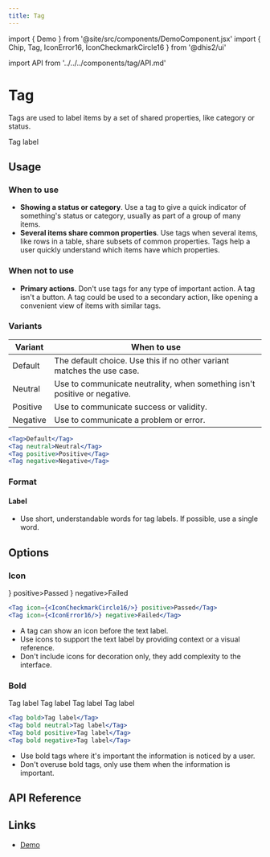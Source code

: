 ```yaml
---
title: Tag
---
```


import { Demo } from '@site/src/components/DemoComponent.jsx'
import { Chip, Tag, IconError16, IconCheckmarkCircle16 } from '@dhis2/ui'

import API from '../../../components/tag/API.md'

# Tag

Tags are used to label items by a set of shared properties, like category or status.

<Demo>
    <Tag>Tag label</Tag>
</Demo>

## Usage

### When to use

-   **Showing a status or category**. Use a tag to give a quick indicator of something's status or category, usually as part of a group of many items.
-   **Several items share common properties**. Use tags when several items, like rows in a table, share subsets of common properties. Tags help a user quickly understand which items have which properties.

### When not to use

-   **Primary actions**. Don't use tags for any type of important action. A tag isn't a button. A tag could be used to a secondary action, like opening a convenient view of items with similar tags.

### Variants

| Variant                      | When to use                                                               |
| ---------------------------- | ------------------------------------------------------------------------- |
| <Tag>Default</Tag>           | The default choice. Use this if no other variant matches the use case.    |
| <Tag neutral>Neutral</Tag>   | Use to communicate neutrality, when something isn't positive or negative. |
| <Tag positive>Positive</Tag> | Use to communicate success or validity.                                   |
| <Tag negative>Negative</Tag> | Use to communicate a problem or error.                                    |

```jsx
<Tag>Default</Tag>
<Tag neutral>Neutral</Tag>
<Tag positive>Positive</Tag>
<Tag negative>Negative</Tag>
```

### Format

#### Label

-   Use short, understandable words for tag labels. If possible, use a single word.

## Options

### Icon

<Demo>
    <div className='stacked-examples-horizontal'>
        <Tag icon={<IconCheckmarkCircle16/>} positive>Passed</Tag>
        <Tag icon={<IconError16/>} negative>Failed</Tag>
    </div>
</Demo>

```jsx
<Tag icon={<IconCheckmarkCircle16/>} positive>Passed</Tag>
<Tag icon={<IconError16/>} negative>Failed</Tag>
```

-   A tag can show an icon before the text label.
-   Use icons to support the text label by providing context or a visual reference.
-   Don't include icons for decoration only, they add complexity to the interface.

### Bold

<Demo>
    <div className='stacked-examples-horizontal'>
        <Tag bold>Tag label</Tag>
        <Tag bold neutral>Tag label</Tag>
        <Tag bold positive>Tag label</Tag>
        <Tag bold negative>Tag label</Tag>
    </div>
</Demo>

```jsx
<Tag bold>Tag label</Tag>
<Tag bold neutral>Tag label</Tag>
<Tag bold positive>Tag label</Tag>
<Tag bold negative>Tag label</Tag>
```

-   Use bold tags where it's important the information is noticed by a user.
-   Don't overuse bold tags, only use them when the information is important.

## API Reference

<API />

## Links

-   [Demo](/demo/?path=/story/tag--default)
